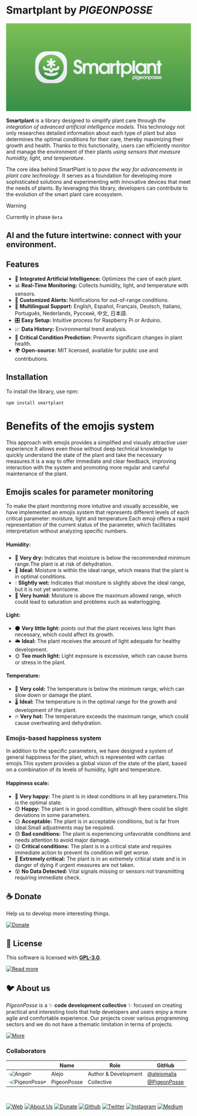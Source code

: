 
# Smartplant by *PIGEONPOSSE*

[![HEADER](https://github.com/pigeonposse/.github/blob/main/docs/banner-smartplant.png?raw=true)](https://github.com/pigeonposse)


**Smartplant** is a library designed to simplify plant care through *the integration of advanced artificial intelligence models*. This technology not only researches detailed information about each type of plant but also determines the optimal conditions for their care, thereby maximizing their growth and health. Thanks to this functionality, users can efficiently monitor and manage the environment of their plants *using sensors that measure humidity, light, and temperature*.

The core idea behind SmartPlant is to *pave the way for advancements in plant care technology*. It serves as a foundation for developing more sophisticated solutions and experimenting with innovative devices that meet the needs of plants. By leveraging this library, developers can contribute to the evolution of the smart plant care ecosystem.

> [!WARNING]
> Currently in phase `Beta`

## AI and the future intertwine: connect with your environment.

## Features

- 🤖 **Integrated Artificial Intelligence:** Optimizes the care of each plant.
- 📊 **Real-Time Monitoring:** Collects humidity, light, and temperature with sensors.
- 🔔 **Customized Alerts:** Notifications for out-of-range conditions.
- 💬 **Multilingual Support:** English, Español, Français, Deutsch, Italiano, Português, Nederlands, Русский, 中文, 日本語.
- 🎛 **Easy Setup:** Intuitive process for Raspberry Pi or Arduino.
- 📈 **Data History:** Environmental trend analysis.
- 🔮 **Critical Condition Prediction:** Prevents significant changes in plant health.
- 🌍 **Open-source:** MIT licensed, available for public use and contributions.

## Installation

To install the library, use npm:

```
npm install smartplant
```

# Benefits of the emojis system

This approach with emojis provides a simplified and visually attractive user experience.It allows even those without deep technical knowledge to quickly understand the state of the plant and take the necessary measures.It is a way to offer immediate and clear feedback, improving interaction with the system and promoting more regular and careful maintenance of the plant.

## Emojis scales for parameter monitoring

To make the plant monitoring more intuitive and visually accessible, we have implemented an emojis system that represents different levels of each critical parameter: moisture, light and temperature.Each emoji offers a rapid representation of the current status of the parameter, which facilitates interpretation without analyzing specific numbers.

#### Humidity:
- 🍂 **Very dry:** Indicates that moisture is below the recommended minimum range.The plant is at risk of dehydration.
- 🌿 **Ideal:** Moisture is within the ideal range, which means that the plant is in optimal conditions.
- 💧 **Slightly wet:** Indicates that moisture is slightly above the ideal range, but it is not yet worrisome.
- 🌊 **Very humid:** Moisture is above the maximum allowed range, which could lead to saturation and problems such as waterlogging.

#### Light:
- 🌑 **Very little light:** points out that the plant receives less light than necessary, which could affect its growth.
- 🌥 **Ideal:** The plant receives the amount of light adequate for healthy development.
- 🌞 **Too much light:** Light exposure is excessive, which can cause burns or stress in the plant.

#### Temperature:
- 🧊 **Very cold:** The temperature is below the minimum range, which can slow down or damage the plant.
- 🌡️ **Ideal:** The temperature is in the optimal range for the growth and development of the plant.
- 🔥 **Very hot:** The temperature exceeds the maximum range, which could cause overheating and dehydration.

### Emojis-based happiness system

In addition to the specific parameters, we have designed a system of general happiness for the plant, which is represented with caritas emojis.This system provides a global vision of the state of the plant, based on a combination of its levels of humidity, light and temperature.

#### Happiness scale:
- 🤩 **Very happy:** The plant is in ideal conditions in all key parameters.This is the optimal state.
- 😊 **Happy:** The plant is in good condition, although there could be slight deviations in some parameters.
- 😐 **Acceptable:** The plant is in acceptable conditions, but is far from ideal.Small adjustments may be required.
- 😞 **Bad conditions:** The plant is experiencing unfavorable conditions and needs attention to avoid major damage.
- 😖 **Critical conditions:** The plant is in a critical state and requires immediate action to prevent its condition will get worse.
- 🥵 **Extremely critical:** The plant is in an extremely critical state and is in danger of dying if urgent measures are not taken.
- 😵 **No Data Detected:** Vital signals missing or sensors not transmitting requiring immediate check.
  
## ☕ Donate

Help us to develop more interesting things.

[![Donate](https://img.shields.io/badge/Donate-grey?style=for-the-badge)](https://pigeonposse.com/?popup=donate)

## 📜 License

This software is licensed with **[GPL-3.0](/LICENSE)**.

[![Read more](https://img.shields.io/badge/Read-more-grey?style=for-the-badge)](/LICENSE)

## 🐦 About us

*PigeonPosse* is a ✨ **code development collective** ✨ focused on creating practical and interesting tools that help developers and users enjoy a more agile and comfortable experience. Our projects cover various programming sectors and we do not have a thematic limitation in terms of projects.

[![More](https://img.shields.io/badge/Read-more-grey?style=for-the-badge)](https://github.com/pigeonposse)

### Collaborators

|                                                                                    | Name        | Role         | GitHub                                         |
| ---------------------------------------------------------------------------------- | ----------- | ------------ | ---------------------------------------------- |
| <img src="https://github.com/alejomalia.png?size=72" alt="Angelo" style="border-radius:100%"/> | Alejo |   Author & Development   | [@alejomalia](https://github.com/alejomalia) |
| <img src="https://github.com/PigeonPosse.png?size=72" alt="PigeonPosse" style="border-radius:100%"/> | PigeonPosse | Collective | [@PigeonPosse](https://github.com/PigeonPosse) |

<br>
<p align="center">

[![Web](https://img.shields.io/badge/Web-grey?style=for-the-badge&logoColor=white)](https://pigeonposse.com)
[![About Us](https://img.shields.io/badge/About%20Us-grey?style=for-the-badge&logoColor=white)](https://pigeonposse.com?popup=about)
[![Donate](https://img.shields.io/badge/Donate-pink?style=for-the-badge&logoColor=white)](https://pigeonposse.com/?popup=donate)
[![Github](https://img.shields.io/badge/Github-black?style=for-the-badge&logo=github&logoColor=white)](https://github.com/pigeonposse)
[![Twitter](https://img.shields.io/badge/Twitter-black?style=for-the-badge&logo=twitter&logoColor=white)](https://twitter.com/pigeonposse_)
[![Instagram](https://img.shields.io/badge/Instagram-black?style=for-the-badge&logo=instagram&logoColor=white)](https://www.instagram.com/pigeon.posse/)
[![Medium](https://img.shields.io/badge/Medium-black?style=for-the-badge&logo=medium&logoColor=white)](https://medium.com/@pigeonposse)

</p>
